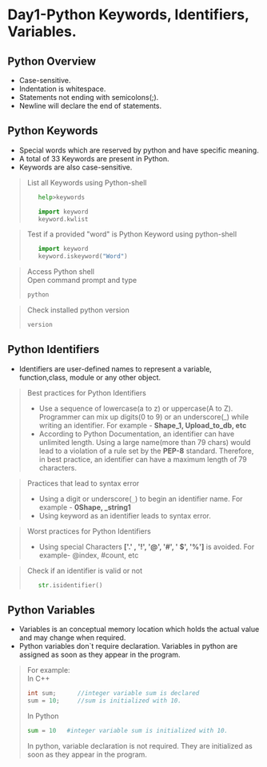 
# Day1-Python Keywords, Identifiers, Variables.

## Python Overview
 
- Case-sensitive.
- Indentation is whitespace.
- Statements not ending with semicolons(;).
- Newline will declare the end of statements.
    
## Python Keywords

- Special words which are reserved by python and have specific meaning.
- A total of 33 Keywords are present in Python.
- Keywords are also case-sensitive.
    
> List all Keywords using Python-shell  
> ```python
>    help>keywords
> ```  
> ```python
>    import keyword
>    keyword.kwlist
> ``` 

> Test if a provided "word" is Python Keyword using python-shell   
> ```python
>    import keyword
>    keyword.iskeyword("Word")
> ```

> Access Python shell  
>    Open command prompt and type
> ```python
> python
> ```

> Check installed python version
> ```python
> version
> ```

## Python Identifiers

- Identifiers are user-defined names to represent a variable, function,class, module or any other object. 
> Best practices for Python Identifiers  
> - Use a sequence of lowercase(a to z) or uppercase(A to Z). Programmer can mix up digits(0 to 9) or an underscore(_) while writing an identifier. For example - **Shape_1, Upload_to_db, etc** 
> - According to Python Documentation, an identifier can have unlimited length. Using a large name(more than 79 chars) would lead to a violation of a rule set by the **PEP-8** standard. Therefore, in best practice, an identifier can have a maximum length of 79 characters. 

> Practices that lead to syntax error 
> - Using a digit or underscore(`_`) to begin an identifier name. For example - **0Shape, _string1** 
> - Using keyword as an identifier leads to syntax error.
 
> Worst practices for Python Identifiers  
> - Using special Characters **['.' , '!', '@', '#', ' $', '%']** is avoided. For example- @index, #count, etc

> Check if an identifier is valid or not  
> ```python
>    str.isidentifier()
> ```
 
## Python Variables

- Variables is an conceptual memory location which holds the actual value and may change when required.
- Python variables don`t require declaration. Variables in python are assigned as soon as they appear in the program.
> For example:  
>In C++
> ```cpp
> int sum;      //integer variable sum is declared
> sum = 10;     //sum is initialized with 10.
> ```
> In Python
> ```python
> sum = 10   #integer variable sum is initialized with 10.
> ``` 
> In python, variable declaration is not required. They are initialized as soon as they appear in the program.
